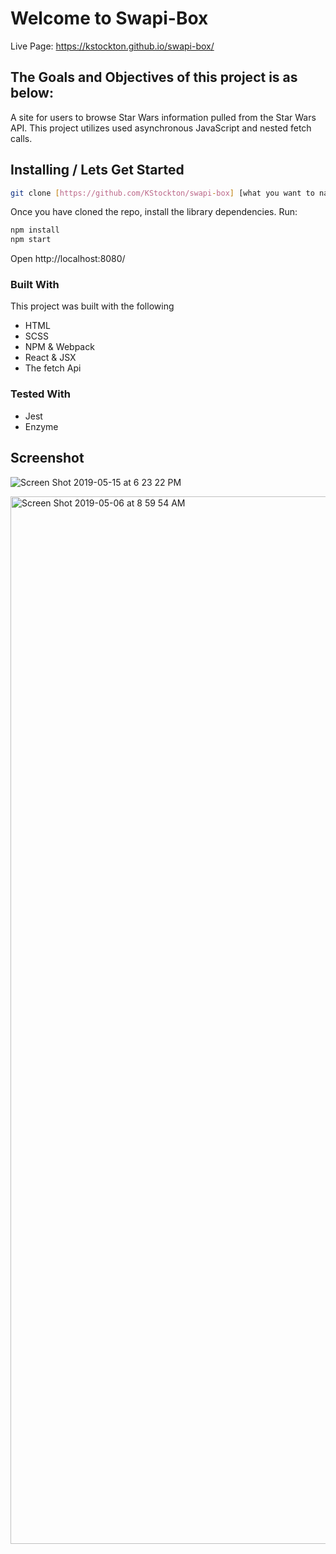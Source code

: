 # Welcome to Swapi-Box

Live Page: https://kstockton.github.io/swapi-box/

## The Goals and Objectives of this project is as below:

A site for users to browse Star Wars information pulled from the Star Wars API. This project utilizes used asynchronous JavaScript and nested fetch calls.


## Installing / Lets Get Started
```bash
git clone [https://github.com/KStockton/swapi-box] [what you want to name the repo]
```

Once you have cloned the repo, install the library dependencies. Run:

```bash
npm install
npm start
```
Open http://localhost:8080/

### Built With
This project was built with the following
- HTML
- SCSS
- NPM & Webpack
- React & JSX
- The fetch Api

### Tested With
- Jest
- Enzyme

## Screenshot
![Screen Shot 2019-05-15 at 6 23 22 PM](https://user-images.githubusercontent.com/34406483/57817954-28a41e00-773f-11e9-8fb3-d1b75e5700ea.png)


<img width="1676" alt="Screen Shot 2019-05-06 at 8 59 54 AM" src="https://user-images.githubusercontent.com/34406483/57234266-7d2bf880-6fdd-11e9-93fd-b137dd0ff9bd.png">



